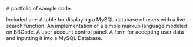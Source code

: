 A portfolio of sample code.

Included are:
  A table for displaying a MySQL database of users with a live search function.
  An implementation of a simple markup language modeled on BBCode.
  A user account control panel.
  A form for accepting user data and inputting it into a MySQL Database.